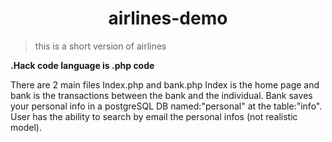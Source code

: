 <h1 align="center">airlines-demo</h1>

>this is a short version of airlines

<b>.Hack code language is .php code</b><br>

<p> There are 2 main files Index.php and bank.php
 Index is the home page and bank is the transactions between the bank and the individual. 
 Bank saves your personal info in a postgreSQL DB named:"personal" at the table:"info".
 User has the ability to search by email the personal infos (not realistic model).</p>
